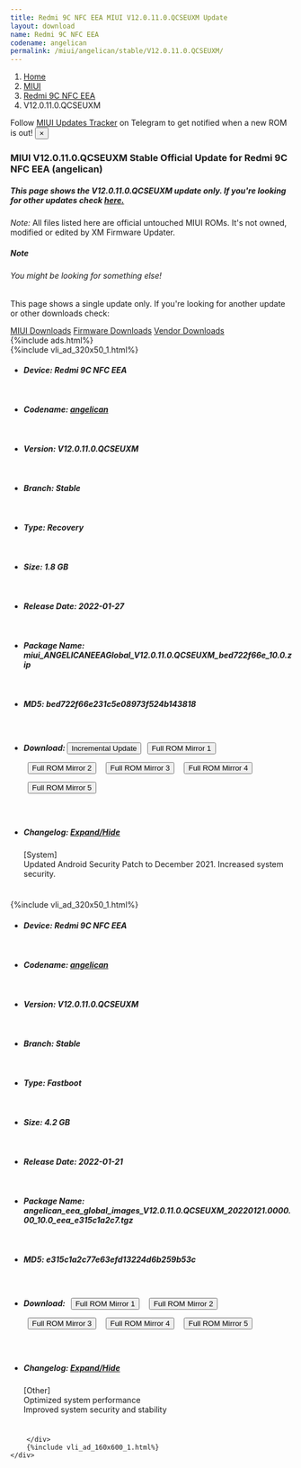 ```yaml
---
title: Redmi 9C NFC EEA MIUI V12.0.11.0.QCSEUXM Update
layout: download
name: Redmi 9C NFC EEA
codename: angelican
permalink: /miui/angelican/stable/V12.0.11.0.QCSEUXM/
---
```

<nav aria-label="breadcrumb">
    <ol class="breadcrumb">
        <li class="breadcrumb-item"><a href="/">Home</a></li>
        <li class="breadcrumb-item"><a href="/miui/">MIUI</a></li>
        <li class="breadcrumb-item"><a href="/miui/angelican/">Redmi 9C NFC EEA</a></li>
        <li class="breadcrumb-item active" aria-current="page">V12.0.11.0.QCSEUXM</li>
    </ol>
</nav>
<div class="alert alert-primary alert-dismissible fade show" role="alert">
    Follow <a href="https://t.me/MIUIUpdatesTracker" class="alert-link">MIUI Updates Tracker</a> on Telegram to get
    notified when a new ROM is out!
    <button type="button" class="close" data-dismiss="alert" aria-label="Close">
        <span aria-hidden="true">&times;</span>
    </button>
</div>
<div class="col-12 mx-auto">
    <h3 class="title bg-light p-2 rounded">MIUI V12.0.11.0.QCSEUXM Stable Official Update for Redmi 9C NFC EEA (angelican)</h3>
    <h5>This page shows the V12.0.11.0.QCSEUXM update only. If you're looking for other updates check
        <a href="/miui/angelican/">here.</a></h5>
    <p><i>Note: </i>All files listed here are official untouched MIUI ROMs.
        It's not owned, modified or edited by XM Firmware Updater.</p>
    <div class="card">
        <div class="card-body">
            <h5 class="card-title">Note</h5>
            <h6 class="card-subtitle mb-2 text-muted">You might be looking for something else!</h6>
            <p class="card-text">This page shows a single update only.
                If you're looking for another update or other downloads check:</p>
            <a href="/miui/" class="card-link">MIUI Downloads</a>
            <a href="/firmware/" class="card-link">Firmware Downloads</a>
            <a href="/vendor/" class="card-link">Vendor Downloads</a>
        </div>
    </div>
    {%include ads.html%}
    <div class="row justify-content-center">
        <div class="col-10" id="downloads">
                    <div class="card card-body">
            {%include vli_ad_320x50_1.html%}
            <ul class="list-unstyled">
                <li style="padding-bottom: 10px;">
                    <h5><b>Device: </b>Redmi 9C NFC EEA</h5>
                </li>
                <li style="padding-bottom: 10px;">
                    <h5><b>Codename: </b> <a href="/miui/angelican/" target="_blank">angelican</a> </h5>
                </li>
                <li style="padding-bottom: 10px;">
                    <h5><b>Version: </b>V12.0.11.0.QCSEUXM</h5>
                </li>
                <li style="padding-bottom: 10px;">
                    <h5><b>Branch: </b>Stable</h5>
                </li>
                <li style="padding-bottom: 10px;">
                    <h5><b>Type: </b>Recovery</h5>
                </li>
                <li style="padding-bottom: 10px;">
                    <h5><b>Size: </b>1.8 GB</h5>
                </li>
                <li style="padding-bottom: 10px;">
                    <h5><b>Release Date: </b>2022-01-27</h5>
                </li>
                <li style="padding-bottom: 10px;">
                    <h5><b>Package Name: </b><span id="filename" class="text-dark">miui_ANGELICANEEAGlobal_V12.0.11.0.QCSEUXM_bed722f66e_10.0.zip</span></h5>
                </li>
                <li style="padding-bottom: 10px;">
                    <h5><b>MD5: </b><span id="md5" class="text-muted">bed722f66e231c5e08973f524b143818</span></h5>
                </li>
                <li style="padding-bottom: 10px;">
                    <h5><b>Download: </b><button type="button" id="incremental_download" class="btn btn-warning" onclick="window.open('https://bigota.d.miui.com/V12.0.11.0.QCSEUXM/miui-blockota-angelican_eea_global-V12.0.10.0.QCSEUXM-V12.0.11.0.QCSEUXM-9a8b892d97-10.0.zip', '_blank');"><i class="fa fa-download"></i> Incremental Update</button> <button type="button" id="download" class="btn btn-primary" style="margin: 7px;" onclick="window.open('https://cdnorg.d.miui.com/V12.0.11.0.QCSEUXM/miui_ANGELICANEEAGlobal_V12.0.11.0.QCSEUXM_bed722f66e_10.0.zip', '_blank');"><i class="fa fa-download"></i> Full ROM Mirror 1</button> <button type="button" id="download" class="btn btn-primary" style="margin: 7px;" onclick="window.open('https://bkt-sgp-miui-ota-update-alisgp.oss-ap-southeast-1.aliyuncs.com/V12.0.11.0.QCSEUXM/miui_ANGELICANEEAGlobal_V12.0.11.0.QCSEUXM_bed722f66e_10.0.zip', '_blank');"><i class="fa fa-download"></i> Full ROM Mirror 2</button> <button type="button" id="download" class="btn btn-primary" style="margin: 7px;" onclick="window.open('https://bn.d.miui.com/V12.0.11.0.QCSEUXM/miui_ANGELICANEEAGlobal_V12.0.11.0.QCSEUXM_bed722f66e_10.0.zip', '_blank');"><i class="fa fa-download"></i> Full ROM Mirror 3</button> <button type="button" id="download" class="btn btn-primary" style="margin: 7px;" onclick="window.open('https://bigota.d.miui.com/V12.0.11.0.QCSEUXM/miui_ANGELICANEEAGlobal_V12.0.11.0.QCSEUXM_bed722f66e_10.0.zip', '_blank');"><i class="fa fa-download"></i> Full ROM Mirror 4</button> <button type="button" id="download" class="btn btn-primary" style="margin: 7px;" onclick="window.open('https://hugeota.d.miui.com/V12.0.11.0.QCSEUXM/miui_ANGELICANEEAGlobal_V12.0.11.0.QCSEUXM_bed722f66e_10.0.zip', '_blank');"><i class="fa fa-download"></i> Full ROM Mirror 5</button></h5>
                </li>
                <li style="padding-bottom: 10px;">
                    <h5><b>Changelog: </b><a href="#angelican_1_changelog" data-toggle="collapse" role="button"
                            aria-expanded="false" aria-controls="angelican_1_changelog"> <i class="fa fa-arrow-down"
                                aria-hidden="true"></i> Expand/Hide</a></h5>
                    <div class="collapse" id="angelican_1_changelog">
                        <p id="changelog_text">[System]<br>Updated Android Security Patch to December 2021. Increased system security.</p>
                    </div>
                </li>
            </ul>
        </div>
        <div class="card card-body">
            {%include vli_ad_320x50_1.html%}
            <ul class="list-unstyled">
                <li style="padding-bottom: 10px;">
                    <h5><b>Device: </b>Redmi 9C NFC EEA</h5>
                </li>
                <li style="padding-bottom: 10px;">
                    <h5><b>Codename: </b> <a href="/miui/angelican/" target="_blank">angelican</a> </h5>
                </li>
                <li style="padding-bottom: 10px;">
                    <h5><b>Version: </b>V12.0.11.0.QCSEUXM</h5>
                </li>
                <li style="padding-bottom: 10px;">
                    <h5><b>Branch: </b>Stable</h5>
                </li>
                <li style="padding-bottom: 10px;">
                    <h5><b>Type: </b>Fastboot</h5>
                </li>
                <li style="padding-bottom: 10px;">
                    <h5><b>Size: </b>4.2 GB</h5>
                </li>
                <li style="padding-bottom: 10px;">
                    <h5><b>Release Date: </b>2022-01-21</h5>
                </li>
                <li style="padding-bottom: 10px;">
                    <h5><b>Package Name: </b><span id="filename" class="text-dark">angelican_eea_global_images_V12.0.11.0.QCSEUXM_20220121.0000.00_10.0_eea_e315c1a2c7.tgz</span></h5>
                </li>
                <li style="padding-bottom: 10px;">
                    <h5><b>MD5: </b><span id="md5" class="text-muted">e315c1a2c77e63efd13224d6b259b53c</span></h5>
                </li>
                <li style="padding-bottom: 10px;">
                    <h5><b>Download: </b> <button type="button" id="download" class="btn btn-primary" style="margin: 7px;" onclick="window.open('https://cdnorg.d.miui.com/V12.0.11.0.QCSEUXM/angelican_eea_global_images_V12.0.11.0.QCSEUXM_20220121.0000.00_10.0_eea_e315c1a2c7.tgz', '_blank');"><i class="fa fa-download"></i> Full ROM Mirror 1</button> <button type="button" id="download" class="btn btn-primary" style="margin: 7px;" onclick="window.open('https://bkt-sgp-miui-ota-update-alisgp.oss-ap-southeast-1.aliyuncs.com/V12.0.11.0.QCSEUXM/angelican_eea_global_images_V12.0.11.0.QCSEUXM_20220121.0000.00_10.0_eea_e315c1a2c7.tgz', '_blank');"><i class="fa fa-download"></i> Full ROM Mirror 2</button> <button type="button" id="download" class="btn btn-primary" style="margin: 7px;" onclick="window.open('https://bn.d.miui.com/V12.0.11.0.QCSEUXM/angelican_eea_global_images_V12.0.11.0.QCSEUXM_20220121.0000.00_10.0_eea_e315c1a2c7.tgz', '_blank');"><i class="fa fa-download"></i> Full ROM Mirror 3</button> <button type="button" id="download" class="btn btn-primary" style="margin: 7px;" onclick="window.open('https://bigota.d.miui.com/V12.0.11.0.QCSEUXM/angelican_eea_global_images_V12.0.11.0.QCSEUXM_20220121.0000.00_10.0_eea_e315c1a2c7.tgz', '_blank');"><i class="fa fa-download"></i> Full ROM Mirror 4</button> <button type="button" id="download" class="btn btn-primary" style="margin: 7px;" onclick="window.open('https://hugeota.d.miui.com/V12.0.11.0.QCSEUXM/angelican_eea_global_images_V12.0.11.0.QCSEUXM_20220121.0000.00_10.0_eea_e315c1a2c7.tgz', '_blank');"><i class="fa fa-download"></i> Full ROM Mirror 5</button></h5>
                </li>
                <li style="padding-bottom: 10px;">
                    <h5><b>Changelog: </b><a href="#angelican_2_changelog" data-toggle="collapse" role="button"
                            aria-expanded="false" aria-controls="angelican_2_changelog"> <i class="fa fa-arrow-down"
                                aria-hidden="true"></i> Expand/Hide</a></h5>
                    <div class="collapse" id="angelican_2_changelog">
                        <p id="changelog_text">[Other]<br>Optimized system performance<br>Improved system security and stability</p>
                    </div>
                </li>
            </ul>
        </div>

        </div>
        {%include vli_ad_160x600_1.html%}
    </div>
</div>
